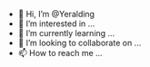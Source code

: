 - 👋 Hi, I’m @Yeralding
- 👀 I’m interested in ...
- 🌱 I’m currently learning ...
- 💞️ I’m looking to collaborate on ...
- 📫 How to reach me ...

<!---
Yeralding/Yeralding is a ✨ special ✨ repository because its `README.md` (this file) appears on your GitHub profile.
You can click the Preview link to take a look at your changes.
--->
